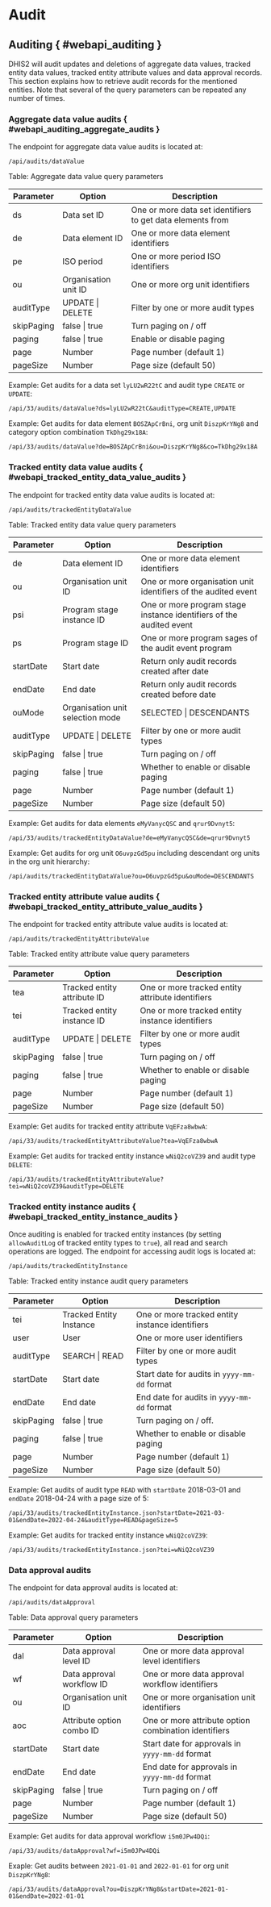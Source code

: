 # Audit

## Auditing { #webapi_auditing } 

DHIS2 will audit updates and deletions of aggregate data values, tracked entity data values, tracked entity attribute values and data approval records. This section explains how to retrieve audit records for the mentioned entities. Note that several of the query parameters can be repeated any number of times.

### Aggregate data value audits { #webapi_auditing_aggregate_audits } 

The endpoint for aggregate data value audits is located at:

```
/api/audits/dataValue
```

Table: Aggregate data value query parameters

| Parameter | Option | Description |
|---|---|---|
| ds | Data set ID | One or more data set identifiers to get data elements from |
| de | Data element ID | One or more data element identifiers |
| pe | ISO period | One or more period ISO identifiers |
| ou | Organisation unit ID | One or more org unit identifiers |
| auditType | UPDATE &#124; DELETE | Filter by one or more audit types |
| skipPaging | false &#124; true | Turn paging on / off |
| paging | false \| true | Enable or disable paging |
| page | Number | Page number (default 1) |
| pageSize | Number | Page size (default 50) |

Example: Get audits for a data set `lyLU2wR22tC` and audit type `CREATE` or `UPDATE`:

    /api/33/audits/dataValue?ds=lyLU2wR22tC&auditType=CREATE,UPDATE

Example: Get audits for data element `BOSZApCrBni`, org unit `DiszpKrYNg8` and category option combination `TkDhg29x18A`:

    /api/33/audits/dataValue?de=BOSZApCrBni&ou=DiszpKrYNg8&co=TkDhg29x18A

### Tracked entity data value audits { #webapi_tracked_entity_data_value_audits } 

The endpoint for tracked entity data value audits is located at:

```
/api/audits/trackedEntityDataValue
```

Table: Tracked entity data value query parameters

| Parameter | Option | Description |
|---|---|---|
| de | Data element ID | One or more data element identifiers |
| ou | Organisation unit ID | One or more organisation unit identifiers of the audited event |
| psi | Program stage instance ID | One or more program stage instance identifiers of the audited event |
| ps | Program stage ID | One or more program sages of the audit event program |
| startDate | Start date | Return only audit records created after date |
| endDate | End date | Return only audit records created before date |
| ouMode | Organisation unit selection mode | SELECTED \| DESCENDANTS |
| auditType | UPDATE &#124; DELETE | Filter by one or more audit types |
| skipPaging | false &#124; true | Turn paging on / off |
| paging | false \| true | Whether to enable or disable paging |
| page | Number | Page number (default 1) |
| pageSize | Number | Page size (default 50) |

Example: Get audits for data elements `eMyVanycQSC` and `qrur9Dvnyt5`:

    /api/33/audits/trackedEntityDataValue?de=eMyVanycQSC&de=qrur9Dvnyt5

Example: Get audits for org unit `O6uvpzGd5pu` including descendant org units in the org unit hierarchy:

    /api/audits/trackedEntityDataValue?ou=O6uvpzGd5pu&ouMode=DESCENDANTS

### Tracked entity attribute value audits { #webapi_tracked_entity_attribute_value_audits } 

The endpoint for tracked entity attribute value audits is located at:

```
/api/audits/trackedEntityAttributeValue
```

Table: Tracked entity attribute value query parameters

| Parameter | Option | Description |
|---|---|---|
| tea | Tracked entity attribute ID | One or more tracked entity attribute identifiers |
| tei | Tracked entity instance ID | One or more tracked entity instance identifiers |
| auditType | UPDATE &#124; DELETE | Filter by one or more audit types |
| skipPaging | false &#124; true | Turn paging on / off |
| paging | false \| true | Whether to enable or disable paging |
| page | Number | Page number (default 1) |
| pageSize | Number | Page size (default 50) |

Example: Get audits for tracked entity attribute `VqEFza8wbwA`:

    /api/33/audits/trackedEntityAttributeValue?tea=VqEFza8wbwA
    
Example: Get audits for tracked entity instance `wNiQ2coVZ39` and audit type `DELETE`:

    /api/33/audits/trackedEntityAttributeValue?tei=wNiQ2coVZ39&auditType=DELETE

### Tracked entity instance audits { #webapi_tracked_entity_instance_audits } 

Once auditing is enabled for tracked entity instances (by setting `allowAuditLog` of tracked entity types to `true`), all read and search operations are logged. The endpoint for accessing audit logs is located at:

```
/api/audits/trackedEntityInstance
```

Table: Tracked entity instance audit query parameters

| Parameter | Option | Description |
|---|---|---|
| tei | Tracked Entity Instance | One or more tracked entity instance identifiers |
| user | User | One or more user identifiers |
| auditType | SEARCH &#124; READ | Filter by one or more audit types |
| startDate | Start date | Start date for audits in `yyyy-mm-dd` format |
| endDate | End date | End date for audits in `yyyy-mm-dd` format |
| skipPaging | false &#124; true | Turn paging on / off. |
| paging | false \| true | Whether to enable or disable paging |
| page | Number | Page number  (default 1) |
| pageSize | Number | Page size  (default 50) |

Example: Get audits of audit type `READ` with `startDate` 2018-03-01 and `endDate` 2018-04-24 with a page size of 5:

    /api/33/audits/trackedEntityInstance.json?startDate=2021-03-01&endDate=2022-04-24&auditType=READ&pageSize=5

Example: Get audits for tracked entity instance `wNiQ2coVZ39`:

    /api/33/audits/trackedEntityInstance.json?tei=wNiQ2coVZ39

### Data approval audits

The endpoint for data approval audits is located at:

```
/api/audits/dataApproval
```

Table: Data approval query parameters

| Parameter | Option | Description |
|---|---|---|
| dal | Data approval level ID | One or more data approval level identifiers |
| wf | Data approval workflow ID | One or more data approval workflow identifiers |
| ou | Organisation unit ID | One or more organisation unit identifiers |
| aoc | Attribute option combo ID | One or more attribute option combination identifiers |
| startDate | Start date | Start date for approvals in `yyyy-mm-dd` format |
| endDate | End date | End date for approvals in `yyyy-mm-dd` format |
| skipPaging | false &#124; true | Turn paging on / off |
| page | Number | Page number (default 1) |
| pageSize | Number | Page size (default 50) |

Example: Get audits for data approval workflow `i5m0JPw4DQi`:

    /api/33/audits/dataApproval?wf=i5m0JPw4DQi
    
Exaple: Get audits between `2021-01-01` and `2022-01-01` for org unit `DiszpKrYNg8`:

    /api/33/audits/dataApproval?ou=DiszpKrYNg8&startDate=2021-01-01&endDate=2022-01-01
